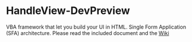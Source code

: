 # HandleView-DevPreview
VBA framework that let you build your UI in HTML. Single Form Application (SFA) architecture.
Please read the included document and the <a href="https://github.com/apguerard/HandleView-DevPreview/wiki">Wiki</a>
